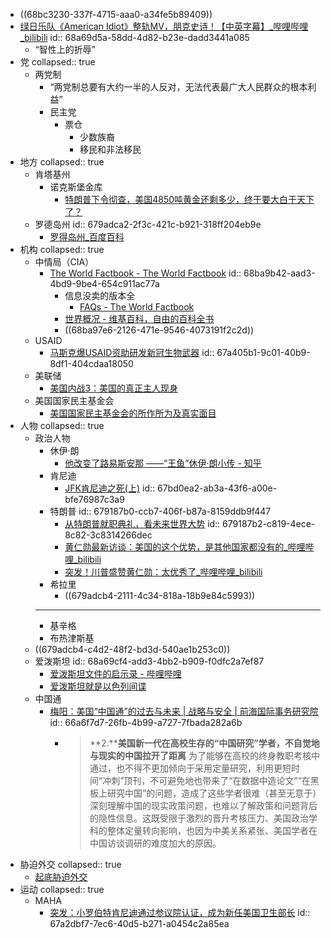 - ((68bc3230-337f-4715-aaa0-a34fe5b89409))
- [绿日乐队《American Idiot》整轨MV，朋克史诗！【中英字幕】_哔哩哔哩_bilibili](https://www.bilibili.com/video/BV1iU4y1R7hW)
  id:: 68a69d5a-58dd-4d82-b23e-dadd3441a085
	- “智性上的折辱”
- 党
  collapsed:: true
	- 两党制
		- “两党制总要有大约一半的人反对，无法代表最广大人民群众的根本利益”
		- 民主党
			- 票仓
				- 少数族裔
				- 移民和非法移民
- 地方
  collapsed:: true
	- 肯塔基州
		- 诺克斯堡金库
			- [特朗普下令彻查，美国4850吨黄金还剩多少，终于要大白于天下了？](https://mp.weixin.qq.com/s/dxY43PaJvf8pWyKTsUuhmw)
	- 罗德岛州
	  id:: 679adca2-2f3c-421c-b921-318ff204eb9e
		- [罗得岛州_百度百科](https://baike.baidu.com/item/%E7%BD%97%E5%BE%97%E5%B2%9B%E5%B7%9E/3439332)
- 机构
  collapsed:: true
	- 中情局（CIA）
		- [The World Factbook - The World Factbook](https://www.cia.gov/the-world-factbook/)
		  id:: 68ba9b42-aad3-4bd9-9be4-654c911ac77a
			- 信息没卖的版本全
				- [FAQs - The World Factbook](https://www.cia.gov/the-world-factbook/about/faqs/)
			- [世界概况 - 维基百科，自由的百科全书](https://zh.wikipedia.org/wiki/%E4%B8%96%E7%95%8C%E6%A6%82%E5%86%B5)
			- ((68ba97e6-2126-471e-9546-4073191f2c2d))
	- USAID
		- [马斯克爆USAID资助研发新冠生物武器](https://mp.weixin.qq.com/s/XyFCJIiaGXlSGC-c_yOP2Q)
		  id:: 67a405b1-9c01-40b9-8df1-404cdaa18050
	- 美联储
		- [美国内战3：​美国的真正主人现身](https://mp.weixin.qq.com/s/c-nbi2WfMKXlybYcbpJE-Q)
	- 美国国家民主基金会
		- [美国国家民主基金会的所作所为及真实面目](https://m.weibo.cn/detail/5065432461742288#comment)
- 人物
  collapsed:: true
	- 政治人物
		- 休伊·朗
			- [他改变了路易斯安那 ——“王鱼”休伊·朗小传 - 知乎](https://zhuanlan.zhihu.com/p/639092105)
		- 肯尼迪
			- [JFK肯尼迪之死(上)](https://mp.weixin.qq.com/s/YU9odCnFgrTOssytrRldPA)
			  id:: 67bd0ea2-ab3a-43f6-a00e-bfe76987c3a9
		- 特朗普
		  id:: 679187b0-ccb7-406f-b87a-8159ddb9f447
			- [从特朗普就职典礼，看未来世界大势](https://mp.weixin.qq.com/s/noAIC4qhIJlShrWmq1dLwg)
			  id:: 679187b2-c819-4ece-8c82-3c8314266dec
			- [黄仁勋最新访谈：美国的这个优势，是其他国家都没有的_哔哩哔哩_bilibili](https://www.bilibili.com/video/BV1um8uzTEY8/)
			- [突发！川普盛赞黄仁勋：太优秀了_哔哩哔哩_bilibili](https://www.bilibili.com/video/BV11SbyzZEZh/)
		- 希拉里
			- ((679adcb4-2111-4c34-818a-18b9e84c5993))
		- ---
		- 基辛格
		- 布热津斯基
	- ((679adcb4-c4d2-48f2-bd3d-540ae1b253c0))
	- 爱泼斯坦
	  id:: 68a69cf4-add3-4bb2-b909-f0dfc2a7ef87
		- [爱泼斯坦文件的启示录 - 哔哩哔哩](https://www.bilibili.com/read/cv29118640/)
		- [爱泼斯坦就是以色列间谍](https://mp.weixin.qq.com/s/dC7Ahyk4Q6wisDho9bdFYQ)
	- 中国通
		- [梅阳：美国“中国通”的过去与未来 | 战略与安全 | 前海国际事务研究院](https://www.qiia.org/zh-hans/node/1306)
		  id:: 66a6f7d7-26fb-4b99-a727-7fbada282a6b
			- >**2.****美国新一代在高校生存的“中国研究”学者，不自觉地与现实的中国拉开了距离**
			  为了能够在高校的终身教职考核中通过，也不得不更加倾向于采用定量研究，利用更短时间“冲刺”顶刊，不可避免地也带来了“在数据中造论文”“在黑板上研究中国”的问题，造成了这些学者很难（甚至无意于）深刻理解中国的现实政策问题，也难以了解政策和问题背后的隐性信息。这既受限于激烈的晋升考核压力、美国政治学科的整体定量转向影响，也因为中美关系紧张、美国学者在中国访谈调研的难度加大的原因。
- 胁迫外交
  collapsed:: true
	- [起底胁迫外交](http://www.qstheory.cn/qshyjx/2021-05/11/c_1127431456.htm)
- 运动
  collapsed:: true
	- MAHA
		- [突发：小罗伯特肯尼迪通过参议院认证，成为新任美国卫生部长](https://mp.weixin.qq.com/s/T_lF9zEeEXO0rzxzfrlHGQ)
		  id:: 67a2dbf7-7ec6-40d5-b271-a0454c2a85ea